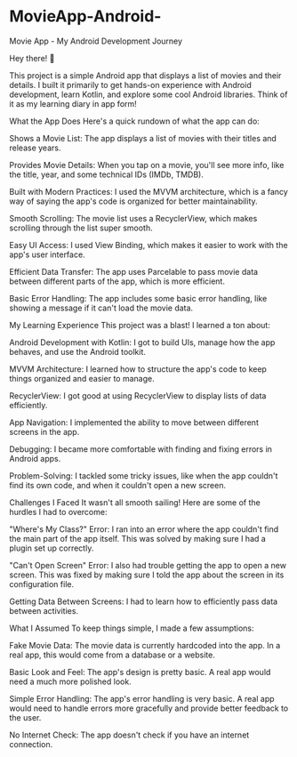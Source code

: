 # MovieApp-Android-
Movie App - My Android Development Journey

Hey there! 👋

This project is a simple Android app that displays a list of movies and their details. I built it primarily to get hands-on experience with Android development, learn Kotlin, and explore some cool Android libraries.  Think of it as my learning diary in app form!

What the App Does
Here's a quick rundown of what the app can do:

Shows a Movie List: The app displays a list of movies with their titles and release years.

Provides Movie Details: When you tap on a movie, you'll see more info, like the title, year, and some technical IDs (IMDb, TMDB).

Built with Modern Practices: I used the MVVM architecture, which is a fancy way of saying the app's code is organized for better maintainability.

Smooth Scrolling: The movie list uses a RecyclerView, which makes scrolling through the list super smooth.

Easy UI Access: I used View Binding, which makes it easier to work with the app's user interface.

Efficient Data Transfer: The app uses Parcelable to pass movie data between different parts of the app, which is more efficient.

Basic Error Handling: The app includes some basic error handling, like showing a message if it can't load the movie data.

My Learning Experience
This project was a blast! I learned a ton about:

Android Development with Kotlin: I got to build UIs, manage how the app behaves, and use the Android toolkit.

MVVM Architecture: I learned how to structure the app's code to keep things organized and easier to manage.

RecyclerView: I got good at using RecyclerView to display lists of data efficiently.

App Navigation: I implemented the ability to move between different screens in the app.

Debugging: I became more comfortable with finding and fixing errors in Android apps.

Problem-Solving: I tackled some tricky issues, like when the app couldn't find its own code, and when it couldn't open a new screen.

Challenges I Faced
It wasn't all smooth sailing! Here are some of the hurdles I had to overcome:

"Where's My Class?" Error: I ran into an error where the app couldn't find the main part of the app itself.  This was solved by making sure I had a plugin set up correctly.

"Can't Open Screen" Error: I also had trouble getting the app to open a new screen. This was fixed by making sure I told the app about the screen in its configuration file.

Getting Data Between Screens: I had to learn how to efficiently pass data between activities.

What I Assumed
To keep things simple, I made a few assumptions:

Fake Movie Data: The movie data is currently hardcoded into the app. In a real app, this would come from a database or a website.

Basic Look and Feel: The app's design is pretty basic. A real app would need a much more polished look.

Simple Error Handling: The app's error handling is very basic. A real app would need to handle errors more gracefully and provide better feedback to the user.

No Internet Check: The app doesn't check if you have an internet connection.
